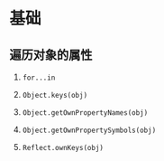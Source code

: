 # 基础

## 遍历对象的属性

1.  `for...in`

2.  `Object.keys(obj)`

3.  `Object.getOwnPropertyNames(obj)`

4.  `Object.getOwnPropertySymbols(obj)`

5.  `Reflect.ownKeys(obj)`
